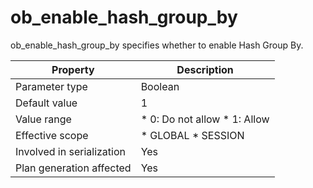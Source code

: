 ob_enable_hash_group_by 
============================================

ob_enable_hash_group_by specifies whether to enable Hash Group By. 


|       **Property**        |                                                   **Description**                                                    |
|---------------------------|----------------------------------------------------------------------------------------------------------------------|
| Parameter type            | Boolean                                                                                                              |
| Default value             | 1                                                                                                                    |
| Value range               | * 0: Do not allow   * 1: Allow    |
| Effective scope           | * GLOBAL   * SESSION              |
| Involved in serialization | Yes                                                                                                                  |
| Plan generation affected  | Yes                                                                                                                  |



